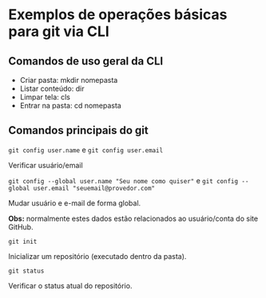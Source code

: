# Exemplos de operações básicas para git via CLI

## Comandos de uso geral da CLI

- Criar pasta: mkdir nomepasta
- Listar conteúdo: dir
- Limpar tela: cls
- Entrar na pasta: cd nomepasta

## Comandos principais do git

`git config user.name` e `git config user.email`

Verificar usuário/email

`git config --global user.name "Seu nome como quiser"` e `git config --global user.email "seuemail@provedor.com"`

Mudar usuário e e-mail de forma global.

**Obs:** normalmente estes dados estão relacionados ao usuário/conta do site GitHub.

`git init`

Inicializar um repositório (executado dentro da pasta).

`git status`

Verificar o status atual do repositório.






